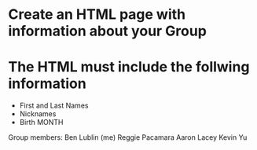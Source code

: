 # Create an HTML page with information about your Group
# The HTML must include the follwing information
 - First and Last Names
 - Nicknames
 - Birth MONTH

 Group members:
 Ben Lublin (me)
 Reggie Pacamara
 Aaron Lacey
 Kevin Yu
